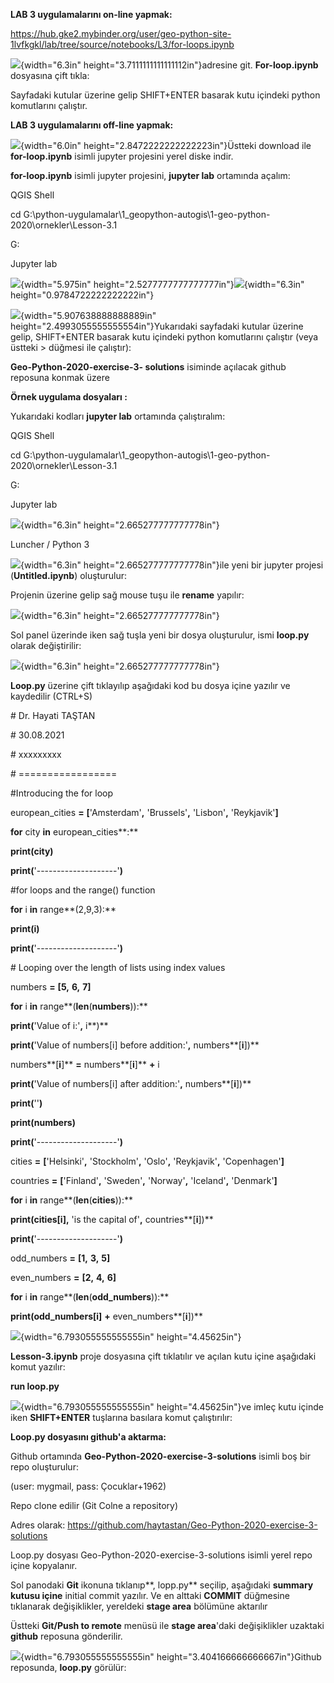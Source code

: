 **LAB 3 uygulamalarını on-line yapmak:**

<https://hub.gke2.mybinder.org/user/geo-python-site-1lvfkgkl/lab/tree/source/notebooks/L3/for-loops.ipynb>

![](./loop_images/media/image1.png){width="6.3in"
height="3.7111111111111112in"}adresine git. **For-loop.ipynb** dosyasına
çift tıkla:

Sayfadaki kutular üzerine gelip SHIFT+ENTER basarak kutu içindeki python
komutlarını çalıştır.

**LAB 3 uygulamalarını off-line yapmak:**

![](./loop_images/media/image2.png){width="6.0in"
height="2.8472222222222223in"}Üstteki download ile **for-loop.ipynb**
isimli jupyter projesini yerel diske indir.

**for-loop.ipynb** isimli jupyter projesini, **jupyter lab** ortamında
açalım:

QGIS Shell

cd
G:\\python-uygulamalar\\1_geopython-autogis\\1-geo-python-2020\\ornekler\\Lesson-3.1

G:

Jupyter lab

![](./loop_images/media/image3.png){width="5.975in"
height="2.5277777777777777in"}![](./loop_images/media/image4.png){width="6.3in"
height="0.9784722222222222in"}

![](./loop_images/media/image5.png){width="5.907638888888889in"
height="2.4993055555555554in"}Yukarıdaki sayfadaki kutular üzerine
gelip, SHIFT+ENTER basarak kutu içindeki python komutlarını çalıştır
(veya üstteki \> düğmesi ile çalıştır):

**Geo-Python-2020-exercise-3- solutions** isiminde açılacak github
reposuna konmak üzere

**Örnek uygulama dosyaları :**

Yukarıdaki kodları **jupyter lab** ortamında çalıştıralım:

QGIS Shell

cd
G:\\python-uygulamalar\\1_geopython-autogis\\1-geo-python-2020\\ornekler\\Lesson-3.1

G:

Jupyter lab

![](./loop_images/media/image6.png){width="6.3in"
height="2.665277777777778in"}

Luncher / Python 3

![](./loop_images/media/image7.png){width="6.3in"
height="2.665277777777778in"}ile yeni bir jupyter projesi
(**Untitled.ipynb**) oluşturulur:

Projenin üzerine gelip sağ mouse tuşu ile **rename** yapılır:

![](./loop_images/media/image8.png){width="6.3in"
height="2.665277777777778in"}

Sol panel üzerinde iken sağ tuşla yeni bir dosya oluşturulur, ismi
**loop.py** olarak değiştirilir:

![](./loop_images/media/image9.png){width="6.3in"
height="2.665277777777778in"}

**Loop.py** üzerine çift tıklayılıp aşağıdaki kod bu dosya içine yazılır
ve kaydedilir (CTRL+S)

\# Dr. Hayati TAŞTAN

\# 30.08.2021

\# xxxxxxxxx

\# =================

#Introducing the for loop

european_cities **=** **\[**\'Amsterdam\'**,** \'Brussels\'**,**
\'Lisbon\'**,** \'Reykjavik\'**\]**

**for** city **in** european_cities**:**

**print(**city**)**

**print(**\'\-\-\-\-\-\-\-\-\-\-\-\-\-\-\-\-\-\-\--\'**)**

#for loops and the range() function

**for** i **in** range**(2,9,3):**

**print(**i**)**

**print(**\'\-\-\-\-\-\-\-\-\-\-\-\-\-\-\-\-\-\-\--\'**)**

\# Looping over the length of lists using index values

numbers **=** **\[5,** **6,** **7\]**

**for** i **in** range**(**len**(**numbers**)):**

**print(**\'Value of i:\'**,** i**)**

**print(**\'Value of numbers\[i\] before addition:\'**,**
numbers**\[**i**\])**

numbers**\[**i**\]** **=** numbers**\[**i**\]** **+** i

**print(**\'Value of numbers\[i\] after addition:\'**,**
numbers**\[**i**\])**

**print(**\'\'**)**

**print(**numbers**)**

**print(**\'\-\-\-\-\-\-\-\-\-\-\-\-\-\-\-\-\-\-\--\'**)**

cities **=** **\[**\'Helsinki\'**,** \'Stockholm\'**,** \'Oslo\'**,**
\'Reykjavik\'**,** \'Copenhagen\'**\]**

countries **=** **\[**\'Finland\'**,** \'Sweden\'**,** \'Norway\'**,**
\'Iceland\'**,** \'Denmark\'**\]**

**for** i **in** range**(**len**(**cities**)):**

**print(**cities**\[**i**\],** \'is the capital of\'**,**
countries**\[**i**\])**

**print(**\'\-\-\-\-\-\-\-\-\-\-\-\-\-\-\-\-\-\-\--\'**)**

odd_numbers **=** **\[1,** **3,** **5\]**

even_numbers **=** **\[2,** **4,** **6\]**

**for** i **in** range**(**len**(**odd_numbers**)):**

**print(**odd_numbers**\[**i**\]** **+** even_numbers**\[**i**\])**

![](./loop_images/media/image10.png){width="6.793055555555555in"
height="4.45625in"}

**Lesson-3.ipynb** proje dosyasına çift tıklatılır ve açılan kutu içine
aşağıdaki komut yazılır:

**run loop.py**

![](./loop_images/media/image11.png){width="6.793055555555555in"
height="4.45625in"}ve imleç kutu içinde iken **SHIFT+ENTER** tuşlarına
basılara komut çalıştırılır:

**Loop.py dosyasını github'a aktarma:**

Github ortamında **Geo-Python-2020-exercise-3-solutions** isimli boş bir
repo oluşturulur:

(user: mygmail, pass: Çocuklar+1962)

Repo clone edilir (Git Colne a repository)

Adres olarak:
<https://github.com/haytastan/Geo-Python-2020-exercise-3-solutions>

Loop.py dosyası Geo-Python-2020-exercise-3-solutions isimli yerel repo
içine kopyalanır.

Sol panodaki **Git** ikonuna tıklanıp**, lopp.py** seçilip, aşağıdaki
**summary kutusu içine** initial commit yazılır. Ve en alttaki
**COMMIT** düğmesine tıklanarak değişiklikler, yereldeki **stage area**
bölümüne aktarılır

Üstteki **Git/Push to remote** menüsü ile **stage area**'daki
değişiklikler uzaktaki **github** reposuna gönderilir.

![](./loop_images/media/image12.png){width="6.793055555555555in"
height="3.404166666666667in"}Github reposunda, **loop.py** görülür:
